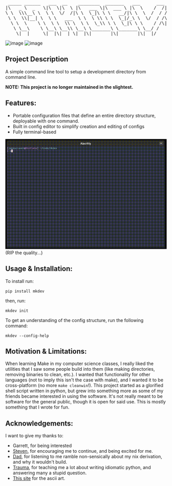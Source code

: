 <pre>
 _____ ______   ___  __    ________  _______   ___      ___               _______      ________     
|\   _ \  _   \|\  \|\  \ |\   ___ \|\  ___ \ |\  \    /  /|             /  ___  \    |\   __  \    
\ \  \\\__\ \  \ \  \/  /|\ \  \_|\ \ \   __/|\ \  \  /  / /___________ /__/|_/  /|   \ \  \|\  \   
 \ \  \\|__| \  \ \   ___  \ \  \ \\ \ \  \_|/_\ \  \/  / /\____________\__|//  / /    \ \  \\\  \  
  \ \  \    \ \  \ \  \\ \  \ \  \_\\ \ \  \_|\ \ \    / /\|____________|   /  /_/__  __\ \  \\\  \ 
   \ \__\    \ \__\ \__\\ \__\ \_______\ \_______\ \__/ /                  |\________\\__\ \_______\
    \|__|     \|__|\|__| \|__|\|_______|\|_______|\|__|/                    \|_______\|__|\|_______|
</pre>

![image](https://img.shields.io/badge/release-2.0.2-purple)
![image](https://img.shields.io/badge/license-MIT_License-purple)

Project Description
-------------------
A simple command line tool to setup a development directory from command line.

**NOTE: This project is no longer maintained in the slightest.**

Features:
---------
- Portable configuration files that define an entire directory structure, deployable with one command.
- Built in config editor to simplify creation and editing of configs
- Fully terminal-based

![edit demo](edit-demo.gif) <br/>
(RIP the quality...)

Usage & Installation:
---------------------
To install run:
```
pip install mkdev
```
then, run:
```
mkdev init
```
To get an understanding of the config structure, run the following command:
```
mkdev --config-help
```
Motivation & Limitations:
-------------------------
When learning Make in my computer science classes, I really liked the utilities that I saw some people
build into them (like making directories, removing binaries to clean, etc.). I wanted that functionality
for other languages (not to imply this isn't the case with make), and I wanted it to be cross-platform
(no more `make cleanwin`!). This project started as a glorified shell script written in python, but grew
into something more as some of my friends became interested in using the software. It's not really meant
to be software for the general public, though it is open for said use. This is mostly something that I
wrote for fun.

Acknowledgements:
-----------------
I want to give my thanks to:
- Garrett, for being interested
- [Steven](https://github.com/Steven-S1020), for encouraging me to continue, and being excited for me.
- [Dad](https://github.com/eagle79), for listening to me ramble non-sensically about my nix derivation, and why it wouldn't build.
- [Trauma](https://github.com/t-v), for teaching me a lot about writing idiomatic python, and answering many a stupid question.
- [This site](https://patorjk.com/software/taag) for the ascii art.
